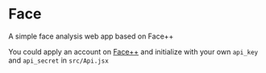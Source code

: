 # Face

A simple face analysis web app based on Face++

You could apply an account on [Face++](https://www.faceplusplus.com.cn/) and initialize with your own `api_key` and `api_secret` in `src/Api.jsx`
